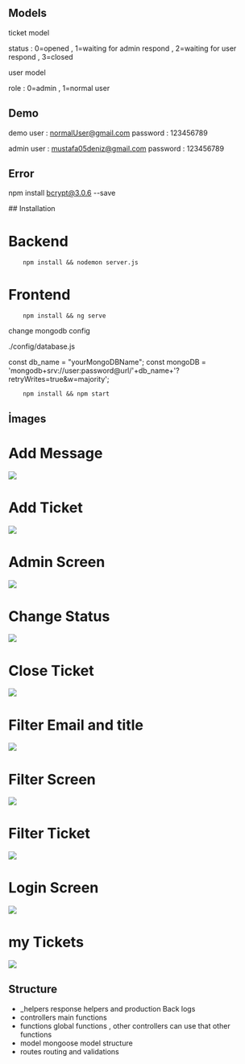 
## Models 

ticket model

status :  0=opened , 1=waiting for admin respond , 2=waiting for user respond , 3=closed

user model 

role :    0=admin , 1=normal user


## Demo

demo user : normalUser@gmail.com 
password : 123456789

admin user : mustafa05deniz@gmail.com
password : 123456789

## Error

npm install bcrypt@3.0.6 --save

## Installation 

# Backend

```shell
    npm install && nodemon server.js

```

# Frontend

```shell
    npm install && ng serve 

```

change mongodb config

./config/database.js

const db_name = "yourMongoDBName";
const mongoDB = 'mongodb+srv://user:password@url/'+db_name+'?retryWrites=true&w=majority';

```shell
    npm install && npm start 
```

## İmages

<h1>Add Message</h1>

<img src="https://github.com/mustafa05deniz/TicketManagamentSystem/blob/master/frontend/add_new_message.PNG">
<h1>Add Ticket</h1>
<img src="https://github.com/mustafa05deniz/TicketManagamentSystem/blob/master/frontend/add_ticket.PNG">
<h1>Admin Screen</h1>
<img src="https://github.com/mustafa05deniz/TicketManagamentSystem/blob/master/frontend/admin_screen.PNG">
<h1>Change Status</h1>
<img src="https://github.com/mustafa05deniz/TicketManagamentSystem/blob/master/frontend/change_status.PNG">
<h1>Close Ticket</h1>
<img src="https://github.com/mustafa05deniz/TicketManagamentSystem/blob/master/frontend/closed_tickets.PNG">
<h1>Filter Email and title</h1>
<img src="https://github.com/mustafa05deniz/TicketManagamentSystem/blob/master/frontend/filter_email_and_title.PNG">
<h1>Filter Screen</h1>
<img src="https://github.com/mustafa05deniz/TicketManagamentSystem/blob/master/frontend/filter_screen.PNG">
<h1>Filter Ticket</h1>
<img src="https://github.com/mustafa05deniz/TicketManagamentSystem/blob/master/frontend/filter_ticket.PNG">
<h1>Login Screen</h1>
<img src="https://github.com/mustafa05deniz/TicketManagamentSystem/blob/master/frontend/login_screen.PNG">
<h1>my Tickets</h1>
<img src="https://github.com/mustafa05deniz/TicketManagamentSystem/blob/master/frontend/my_tickets.PNG">



## Structure

- _helpers
    response helpers and production Back logs 
- controllers 
    main functions
- functions 
    global functions , other controllers can use that other functions 
- model
    mongoose model structure 
- routes
    routing and validations 
